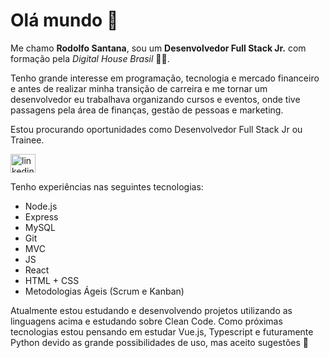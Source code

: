 # Olá mundo 🖖

Me chamo **Rodolfo Santana**, sou um **Desenvolvedor Full Stack Jr.** com formação pela *Digital House Brasil* 🧑‍🎓.

Tenho grande interesse em programação, tecnologia e mercado financeiro e antes de realizar minha transição de carreira e me tornar um desenvolvedor eu trabalhava organizando cursos e eventos, onde tive passagens pela área de finanças, gestão de pessoas e marketing.

Estou procurando oportunidades como Desenvolvedor Full Stack Jr ou Trainee.

<a href="http://linkedin.com/in/rodolfo-santana-57766b47/" target="_blank" rel="noopener noreferrer">
<img align="center" src="https://cdn.jsdelivr.net/npm/simple-icons@3.0.1/icons/linkedin.svg" alt="linkedin" height="30" width="40" />
</a>

Tenho experiências nas seguintes tecnologias:

- Node.js
- Express
- MySQL
- Git
- MVC
- JS
- React
- HTML + CSS
- Metodologias Ágeis (Scrum e Kanban)

Atualmente estou estudando e desenvolvendo projetos utilizando as linguagens acima e estudando sobre Clean Code. Como próximas tecnologias estou pensando em estudar Vue.js, Typescript e futuramente Python devido as grande possibilidades de uso, mas aceito sugestões 🙇

<!--
**rdmoedas/rdmoedas** is a ✨ _special_ ✨ repository because its `README.md` (this file) appears on your GitHub profile.

Here are some ideas to get you started:

- 🔭 I’m currently working on ...
- 🌱 I’m currently learning ...
- 👯 I’m looking to collaborate on ...
- 🤔 I’m looking for help with ...
- 💬 Ask me about ...
- 📫 How to reach me: ...
- 😄 Pronouns: ...
- ⚡ Fun fact: ...
-->
